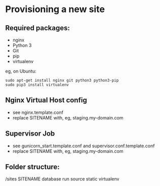Provisioning a new site
=======================

## Required packages:

* nginx
* Python 3
* Git
* pip
* virtualenv

eg, on Ubuntu:

    sudo apt-get install nginx git python3 python3-pip
    sudo pip3 install virtualenv

## Nginx Virtual Host config

* see nginx.template.conf
* replace SITENAME with, eg, staging.my-domain.com

## Supervisor Job

* see gunicorn_start.template.conf and supervisor.conf.template.conf
* replace SITENAME with, eg, staging.my-domain.com

## Folder structure:

/sites
     SITENAME
          database
          run
          source
          static
          virtualenv
